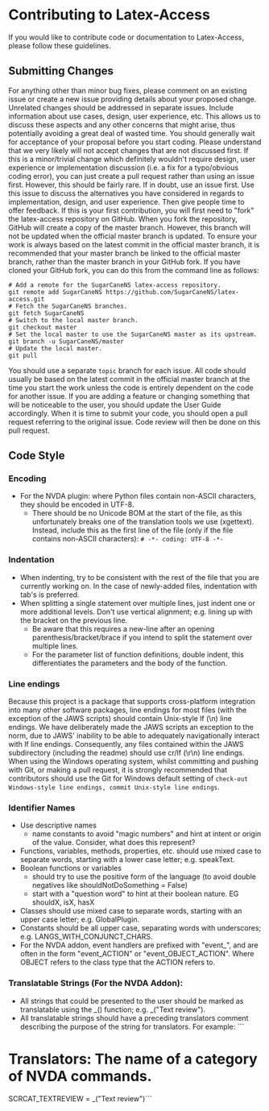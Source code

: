 # Contributing to Latex-Access
If you would like to contribute code or documentation to Latex-Access, please follow these guidelines.

## Submitting Changes
For anything other than minor bug fixes, please comment on an existing issue or create a new issue providing details about your proposed change. Unrelated changes should be addressed in separate issues. Include information about use cases, design, user experience, etc. This allows us to discuss these aspects and any other concerns that might arise, thus potentially avoiding a great deal of wasted time. You should generally wait for acceptance of your proposal before you start coding. Please understand that we very likely will not accept changes that are not discussed first.
If this is a minor/trivial change which definitely wouldn't require design, user experience or implementation discussion (i.e. a fix for a typo/obvious coding error), you can just create a pull request rather than using an issue first. However, this should be fairly rare. If in doubt, use an issue first. Use this issue to discuss the alternatives you have considered in regards to implementation, design, and user experience. Then give people time to offer feedback.
If this is your first contribution, you will first need to "fork" the latex-access repository on GitHub.
When you fork the repository, GitHub will create a copy of the master branch. However, this branch will not be updated when the official master branch is updated. To ensure your work is always based on the latest commit in the official master branch, it is recommended that your master branch be linked to the official master branch, rather than the master branch in your GitHub fork. If you have cloned your GitHub fork, you can do this from the command line as follows:

```
# Add a remote for the SugarCaneNS latex-access repository.
git remote add SugarCaneNS https://github.com/SugarCaneNS/latex-access.git
# Fetch the SugarCaneNS branches.
git fetch SugarCaneNS
# Switch to the local master branch.
git checkout master
# Set the local master to use the SugarCaneNS master as its upstream.
git branch -u SugarCaneNS/master
# Update the local master.
git pull
```
You should use a separate `topic` branch for each issue. All code should usually be based on the latest commit in the official master branch at the time you start the work unless the code is entirely dependent on the code for another issue.
If you are adding a feature or changing something that will be noticeable to the user, you should update the User Guide accordingly.
When it is time to submit your code, you should open a pull request referring to the original issue. Code review will then be done on this pull request.

## Code Style
### Encoding
* For the NVDA plugin: where Python files contain non-ASCII characters, they should be encoded in UTF-8.
	* There should be no Unicode BOM at the start of the file, as this unfortunately breaks one of the translation tools we use (xgettext). Instead, include this as the first line of the file (only if the file contains non-ASCII characters):
```# -*- coding: UTF-8 -*-```

### Indentation
* When indenting, try to be consistent with the rest of the file that you are currently working on.  In the case of newly-added files, indentation with tab's is preferred.
* When splitting a single statement over multiple lines, just indent one or more additional levels. Don't use vertical alignment; e.g. lining up with the bracket on the previous line.
	* Be aware that this requires a new-line after an opening parenthesis/bracket/brace if you intend to split the statement over multiple lines.
	* For the parameter list of function definitions, double indent, this differentiates the parameters and the body of the function.

### Line endings
Because this project is a package that supports cross-platform integration into many other software packages, line endings for most files (with the exception of the JAWS scripts) should contain Unix-style lf (\\n) line endings.  We have deliberately made the JAWS scripts an exception to the norm, due to JAWS' inability to be able to adequately navigationally interact with lf line endings.  Consequently, any files contained within the JAWS subdirectory (including the readme) should use cr/lf (\\r\\n) line endings.  When using the Windows operating system, whilst committing and pushing with Git, or making a pull request, it is strongly recommended that contributors should use the Git for Windows default setting of `check-out Windows-style line endings, commit Unix-style line endings`.

### Identifier Names
* Use descriptive names
	* name constants to avoid "magic numbers" and hint at intent or origin of the value. Consider, what does this represent?
* Functions, variables, methods, properties, etc. should use mixed case to separate words, starting with a lower case letter; e.g. speakText.
* Boolean functions or variables
	* should try to use the positive form of the language (to avoid double negatives like shouldNotDoSomething = False)
	* start with a "question word" to hint at their boolean nature. EG shouldX, isX, hasX
* Classes should use mixed case to separate words, starting with an upper case letter; e.g. GlobalPlugin.
* Constants should be all upper case, separating words with underscores; e.g. LANGS_WITH_CONJUNCT_CHARS.
* For the NVDA addon, event handlers are prefixed with "event_", and are often in the form "event_ACTION" or "event_OBJECT_ACTION". Where OBJECT refers to the class type that the ACTION refers to.

### Translatable Strings (For the NVDA Addon):
* All strings that could be presented to the user should be marked as translatable using the _() function; e.g. _("Text review").
* All translatable strings should have a preceding translators comment describing the purpose of the string for translators. For example: ```
# Translators: The name of a category of NVDA commands.
SCRCAT_TEXTREVIEW = _("Text review")```